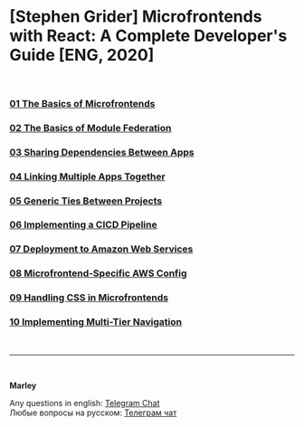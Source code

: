 # [Stephen Grider] Microfrontends with React: A Complete Developer's Guide [ENG, 2020]

<br/>

### [01 The Basics of Microfrontends](./01-The-Basics-of-Microfrontends.md)

### [02 The Basics of Module Federation](./02-The-Basics-of-Module-Federation.md)

### [03 Sharing Dependencies Between Apps](./03-Sharing-Dependencies-Between-Apps.md)

### [04 Linking Multiple Apps Together](./04-Linking-Multiple-Apps-Together.md)

### [05 Generic Ties Between Projects](./05-Generic-Ties-Between-Projects.md)

### [06 Implementing a CICD Pipeline](./06-Implementing-a-CICD-Pipeline.md)

### [07 Deployment to Amazon Web Services](./07-Deployment-to-Amazon-Web-Services.md)

### [08 Microfrontend-Specific AWS Config](./08-Microfrontend-Specific-AWS-Config.md)

### [09 Handling CSS in Microfrontends](./09-Handling-CSS-in-Microfrontends.md)

### [10 Implementing Multi-Tier Navigation](./10-Implementing-Multi-Tier-Navigation.md)

<br/>

---

<br/>

**Marley**

Any questions in english: <a href="https://jsdev.org/chat/">Telegram Chat</a>  
Любые вопросы на русском: <a href="https://jsdev.ru/chat/">Телеграм чат</a>
